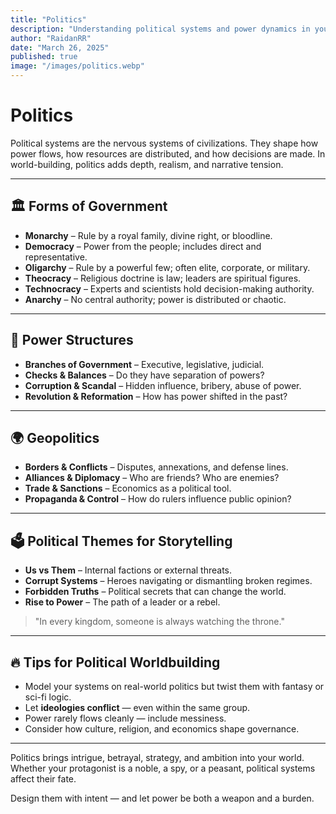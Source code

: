 ```yaml
---
title: "Politics"
description: "Understanding political systems and power dynamics in your world."
author: "RaidanRR"
date: "March 26, 2025"
published: true
image: "/images/politics.webp"
---
```


# Politics

Political systems are the nervous systems of civilizations. They shape how power flows, how resources are distributed, and how decisions are made. In world-building, politics adds depth, realism, and narrative tension.

---

## 🏛️ Forms of Government

- **Monarchy** – Rule by a royal family, divine right, or bloodline.
- **Democracy** – Power from the people; includes direct and representative.
- **Oligarchy** – Rule by a powerful few; often elite, corporate, or military.
- **Theocracy** – Religious doctrine is law; leaders are spiritual figures.
- **Technocracy** – Experts and scientists hold decision-making authority.
- **Anarchy** – No central authority; power is distributed or chaotic.

---

## 🧠 Power Structures

- **Branches of Government** – Executive, legislative, judicial.
- **Checks & Balances** – Do they have separation of powers?
- **Corruption & Scandal** – Hidden influence, bribery, abuse of power.
- **Revolution & Reformation** – How has power shifted in the past?

---

## 🌍 Geopolitics

- **Borders & Conflicts** – Disputes, annexations, and defense lines.
- **Alliances & Diplomacy** – Who are friends? Who are enemies?
- **Trade & Sanctions** – Economics as a political tool.
- **Propaganda & Control** – How do rulers influence public opinion?

---

## 🗳️ Political Themes for Storytelling

- **Us vs Them** – Internal factions or external threats.
- **Corrupt Systems** – Heroes navigating or dismantling broken regimes.
- **Forbidden Truths** – Political secrets that can change the world.
- **Rise to Power** – The path of a leader or a rebel.

> "In every kingdom, someone is always watching the throne."

---

## 🔥 Tips for Political Worldbuilding

- Model your systems on real-world politics but twist them with fantasy or sci-fi logic.
- Let **ideologies conflict** — even within the same group.
- Power rarely flows cleanly — include messiness.
- Consider how culture, religion, and economics shape governance.

---

Politics brings intrigue, betrayal, strategy, and ambition into your world. Whether your protagonist is a noble, a spy, or a peasant, political systems affect their fate.

Design them with intent — and let power be both a weapon and a burden.

